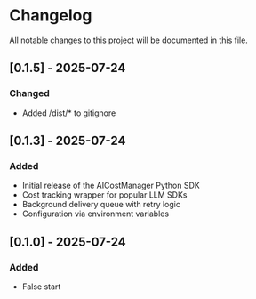 # Changelog

All notable changes to this project will be documented in this file.

## [0.1.5] - 2025-07-24
### Changed
- Added /dist/* to gitignore

## [0.1.3] - 2025-07-24
### Added
- Initial release of the AICostManager Python SDK
- Cost tracking wrapper for popular LLM SDKs
- Background delivery queue with retry logic
- Configuration via environment variables

## [0.1.0] - 2025-07-24
### Added
- False start